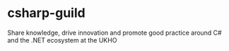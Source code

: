 # csharp-guild
Share knowledge, drive innovation and promote good practice around C# and the .NET ecosystem at the UKHO
